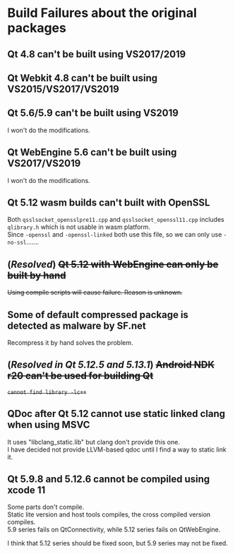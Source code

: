 # Build Failures about the original packages

## Qt 4.8 can't be built using VS2017/2019

## Qt Webkit 4.8 can't be built using VS2015/VS2017/VS2019

## Qt 5.6/5.9 can't be built using VS2019

I won't do the modifications.

## Qt WebEngine 5.6 can't be built using VS2017/VS2019

I won't do the modifications.

## Qt 5.12 wasm builds can't built with OpenSSL

Both `qsslsocket_opensslpre11.cpp` and `qsslsocket_openssl11.cpp` includes `qlibrary.h` which is not usable in wasm platform.  
Since `-openssl` and `-openssl-linked` both use this file, so we can only use `-no-ssl`.......

## (_Resolved_) ~~Qt 5.12 with WebEngine can only be built by hand~~

~~Using compile scripts will cause failure. Reason is unknown.~~

## Some of default compressed package is detected as malware by SF.net

Recompress it by hand solves the problem.

## (_Resolved in Qt 5.12.5 and 5.13.1_) ~~Android NDK r20 can't be used for building Qt~~

~~`cannot find library -lc++`~~

## QDoc after Qt 5.12 cannot use static linked clang when using MSVC

It uses "libclang_static.lib" but clang don't provide this one.  
I have decided not provide LLVM-based qdoc until I find a way to static link it.

## Qt 5.9.8 and 5.12.6 cannot be compiled using xcode 11

Some parts don't compile.  
Static lite version and host tools compiles, the cross compiled version compiles.  
5.9 series fails on QtConnectivity, while 5.12 series fails on QtWebEngine.

I think that 5.12 series should be fixed soon, but 5.9 series may not be fixed.
